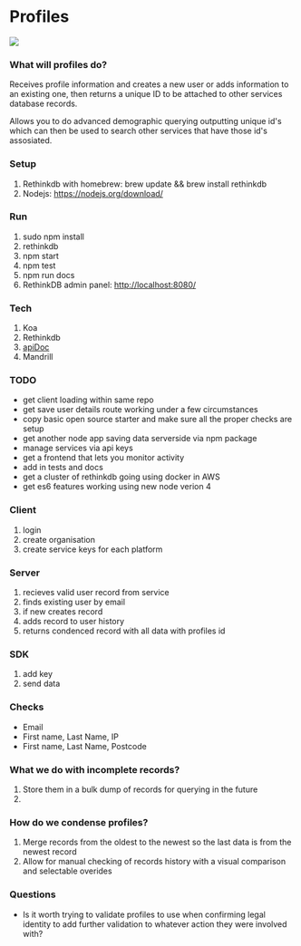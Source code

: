 # Profiles
<img src="https://circleci.com/gh/paulstefanday/Profiles/tree/master.svg?style=svg" />

### What will profiles do?
Receives profile information and creates a new user or adds information to an existing one, then returns a unique ID to be attached to other services database records.

Allows you to do advanced demographic querying outputting unique id's which can then be used to search other services that have those id's assosiated.

### Setup
1. Rethinkdb with homebrew: brew update && brew install rethinkdb</li>
2. Nodejs: <a href="https://nodejs.org/download/">https://nodejs.org/download/</a>

### Run
1. sudo npm install
2. rethinkdb
3. npm start
4. npm test
5. npm run docs
6. RethinkDB admin panel: <a href="http://localhost:8080/">http://localhost:8080/</a> 

### Tech
1. Koa
2. Rethinkdb
3. <a href="https://github.com/apidoc/apidoc">apiDoc</a>
4. Mandrill

### TODO
- get client loading within same repo
- get save user details route working under a few circumstances
- copy basic open source starter and make sure all the proper checks are setup
- get another node app saving data serverside via npm package
- manage services via api keys
- get a frontend that lets you monitor activity
- add in tests and docs
- get a cluster of rethinkdb going using docker in AWS
- get es6 features working using new node verion 4

### Client
1. login
2. create organisation
3. create service keys for each platform

### Server
1. recieves valid user record from service
2. finds existing user by email
3. if new creates record
4. adds record to user history
5. returns condenced record with all data with profiles id


### SDK
1. add key
2. send data

### Checks
- Email
- First name, Last Name, IP
- First name, Last Name, Postcode

### What we do with incomplete records?
1. Store them in a bulk dump of records for querying in the future
2. 

### How do we condense profiles?
1. Merge records from the oldest to the newest so the last data is from the newest record
2. Allow for manual checking of records history with a visual comparison and selectable overides

### Questions
- Is it worth trying to validate profiles to use when confirming legal identity to add further validation to whatever action they were involved with?
